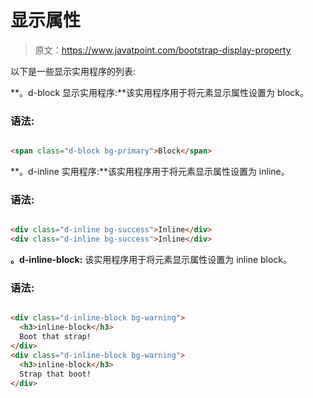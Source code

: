 # 显示属性

> 原文：<https://www.javatpoint.com/bootstrap-display-property>

以下是一些显示实用程序的列表:

**。d-block 显示实用程序:**该实用程序用于将元素显示属性设置为 block。

### 语法:

```html

<span class="d-block bg-primary">Block</span>

```

**。d-inline 实用程序:**该实用程序用于将元素显示属性设置为 inline。

### 语法:

```html

<div class="d-inline bg-success">Inline</div>
<div class="d-inline bg-success">Inline</div>

```

**。d-inline-block:** 该实用程序用于将元素显示属性设置为 inline block。

### 语法:

```html

<div class="d-inline-block bg-warning">
  <h3>inline-block</h3>
  Boot that strap!
</div>
<div class="d-inline-block bg-warning">
  <h3>inline-block</h3>
  Strap that boot!
</div>

```